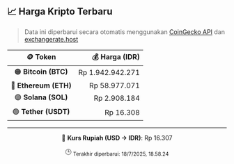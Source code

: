 

<!-- HARGA_KRIPTO -->
## 📈 Harga Kripto Terbaru

> Data ini diperbarui secara otomatis menggunakan [CoinGecko API](https://www.coingecko.com/) dan [exchangerate.host](https://exchangerate.host/)

<div align="center">

| 🪙 Token | 💰 Harga (IDR) |
|:------:|---------------:|
| 🟠 **Bitcoin (BTC)**   | Rp 1.942.942.271 |
| 🔵 **Ethereum (ETH)**  | Rp 58.977.071 |
| 🟣 **Solana (SOL)**    | Rp 2.908.184 |
| 🟢 **Tether (USDT)**   | Rp 16.308 |

---

💱 **Kurs Rupiah (USD → IDR)**: Rp 16.307

🕒 <sub>Terakhir diperbarui: 18/7/2025, 18.58.24</sub>

</div>
<!-- /HARGA_KRIPTO -->